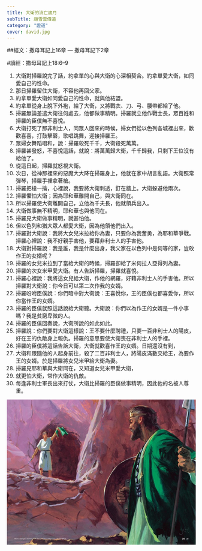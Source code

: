 ```yaml
---
title: 大衛的流亡歲月
subTitle: 趙雪雲傳道
category: "證道"
cover: david.jpg
---
```

##經文：撒母耳記上16章 — 撒母耳記下2章

#讀經：撒母耳記上18:6–9

1. 大衛對掃羅說完了話，約拿單的心與大衛的心深相契合。約拿單愛大衛，如同愛自己的性命。
2. 那日掃羅留住大衛，不容他再回父家。
3. 約拿單愛大衛如同愛自己的性命，就與他結盟。
4. 約拿單從身上脫下外袍，給了大衛，又將戰衣、刀、弓、腰帶都給了他。
5. 掃羅無論差遣大衛往何處去，他都做事精明。掃羅就立他作戰士長，眾百姓和掃羅的臣僕無不喜悅。
6. 大衛打死了那非利士人，同眾人回來的時候，婦女們從以色列各城裡出來，歡歡喜喜，打鼓擊磬，歌唱跳舞，迎接掃羅王。
7. 眾婦女舞蹈唱和，說：掃羅殺死千千，大衛殺死萬萬。
8. 掃羅甚發怒，不喜悅這話，就說：將萬萬歸大衛，千千歸我，只剩下王位沒有給他了。
9. 從這日起，掃羅就怒視大衛。
10. 次日，從神那裡來的惡魔大大降在掃羅身上，他就在家中胡言亂語。大衛照常彈琴，掃羅手裡拿著槍。
11. 掃羅把槍一掄，心裡說，我要將大衛刺透，釘在牆上。大衛躲避他兩次。
12. 掃羅懼怕大衛；因為耶和華離開自己，與大衛同在。
13. 所以掃羅使大衛離開自己，立他為千夫長，他就領兵出入。
14. 大衛做事無不精明，耶和華也與他同在。
15. 掃羅見大衛做事精明，就甚怕他。
16. 但以色列和猶大眾人都愛大衛，因為他領他們出入。
17. 掃羅對大衛說：我將大女兒米拉給你為妻，只要你為我奮勇，為耶和華爭戰。掃羅心裡說：我不好親手害他，要藉非利士人的手害他。
18. 大衛對掃羅說：我是誰，我是什麼出身，我父家在以色列中是何等的家，豈敢作王的女婿呢？
19. 掃羅的女兒米拉到了當給大衛的時候，掃羅卻給了米何拉人亞得列為妻。
20. 掃羅的次女米甲愛大衛。有人告訴掃羅，掃羅就喜悅。
21. 掃羅心裡說：我將這女兒給大衛，作他的網羅，好藉非利士人的手害他。所以掃羅對大衛說：你今日可以第二次作我的女婿。
22. 掃羅吩咐臣僕說：你們暗中對大衛說：王喜悅你，王的臣僕也都喜愛你，所以你當作王的女婿。
23. 掃羅的臣僕就照這話說給大衛聽。大衛說：你們以為作王的女婿是一件小事嗎？我是貧窮卑微的人。
24. 掃羅的臣僕回奏說，大衛所說的如此如此。
25. 掃羅說：你們要對大衛這樣說：王不要什麼聘禮，只要一百非利士人的陽皮，好在王的仇敵身上報仇。掃羅的意思要使大衛喪在非利士人的手裡。
26. 掃羅的臣僕將這話告訴大衛，大衛就歡喜作王的女婿。日期還沒有到，
27. 大衛和跟隨他的人起身前往，殺了二百非利士人，將陽皮滿數交給王，為要作王的女婿。於是掃羅將女兒米甲給大衛為妻。
28. 掃羅見耶和華與大衛同在，又知道女兒米甲愛大衛，
29. 就更怕大衛，常作大衛的仇敵。
30. 每逢非利士軍長出來打仗，大衛比掃羅的臣僕做事精明，因此他的名被人尊重。

![](./david.jpg)






